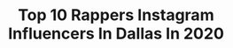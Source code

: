 ---
title: Top 10 Rappers Instagram Influencers In Dallas In 2020
description: >-
  Find top rappers Instagram influencers in Dallas in 2020. Most popular hashtags: #dallas #music #hiphop #nyc.
platform: Instagram
profiles:
  - username: "lifeofsmorris"
    fullname: >-
      Scott Morris (The real one)
    location: "United States"
    followers: 16130
    engagement: 438
    commentsToLikes: 0.115715
    avatar: "https://scontent-amt2-1.cdninstagram.com/v/t51.2885-19/s320x320/91188454_2829236587170769_8777057112971804672_n.jpg?_nc_ht=scontent-amt2-1.cdninstagram.com&_nc_ohc=yCiFgvvAuyEAX_fsnLZ&oh=1ef64295345b1162e129bc2a59a48b3b&oe=5EB70441"
    verified: false
    hashtags: "#shows, #planning, #tour, #entrepreneur"
  - username: "threedaysnate"
    fullname: >-
      Nathaniel Montoya 🏈🔥🐐
    location: "United States"
    followers: 11990
    engagement: 806
    commentsToLikes: 0.036234
    avatar: "https://scontent-ams4-1.cdninstagram.com/v/t51.2885-19/s320x320/80661115_743015752884980_7467857145921273856_n.jpg?_nc_ht=scontent-ams4-1.cdninstagram.com&_nc_ohc=NU7rXdc7zYwAX_XoPLT&oh=6035d393b7cc5f9cd152e0256e5dd1d7&oe=5EB1A072"
    verified: false
    hashtags: "#artist, #dallas, #rap, #follow"
  - username: "cstruggs232"
    fullname: >-
      C.Struggs
    location: "United States"
    followers: 115255
    engagement: 75
    commentsToLikes: 0.018321
    avatar: "https://scontent-amt2-1.cdninstagram.com/v/t51.2885-19/s320x320/28152651_365698317231679_6689858399032573952_n.jpg?_nc_ht=scontent-amt2-1.cdninstagram.com&_nc_ohc=4vGL-NkzeBkAX8P6YeD&oh=c2a8e40e690d5ae815c06c7c6b8df244&oe=5EB2D718"
    verified: false
    hashtags: "#dafatcrip, #clonefreegang, #iloveufoo, #prodigy"
  - username: "kwdstyle"
    fullname: >-
      Customade Original Style💎
    location: "United States"
    followers: 34831
    engagement: 167
    commentsToLikes: 0.114156
    avatar: "https://scontent-lhr8-1.cdninstagram.com/v/t51.2885-19/s320x320/70989105_397142227628283_2771090526894555136_n.jpg?_nc_ht=scontent-lhr8-1.cdninstagram.com&_nc_ohc=dB8nvc8rZOgAX_XDAJE&oh=216f92ca640215d9f7ec97992f829c03&oe=5EBBB0A8"
    verified: false
    hashtags: "#joeyfatone, #virginia, #lalakers, #lilboosie"
  - username: "nekosavvymusic"
    fullname: >-
      NEKO SAVVY
    location: "United States"
    followers: 7417
    engagement: 564
    commentsToLikes: 0.234686
    avatar: "https://scontent-lhr8-1.cdninstagram.com/v/t51.2885-19/s320x320/87307466_550357655566051_5873895590105972736_n.jpg?_nc_ht=scontent-lhr8-1.cdninstagram.com&_nc_ohc=-rKUEUl4xrYAX8VSpy3&oh=cfd134bb645240bedf4d65dac2a40f35&oe=5EBCBFD6"
    verified: false
    hashtags: "#rileyried, #nowayoutoftexas"
  - username: "iamtiap"
    fullname: >-
      Tia P.
    location: "United States"
    followers: 16820
    engagement: 105
    commentsToLikes: 0.102692
    avatar: "https://scontent-ams4-1.cdninstagram.com/v/t51.2885-19/s320x320/64330058_320141302203576_3057859420164718592_n.jpg?_nc_ht=scontent-ams4-1.cdninstagram.com&_nc_ohc=OmOv214NNLcAX8xFr23&oh=01849cddbb58e6b78c8922358ff753c4&oe=5EB96D8F"
    verified: false
    hashtags: "#placement, #postquarantinenppjamsesh, #supdupafly, #hiphop"
  - username: "xomikelxo"
    fullname: >-
      ♏️IKEL
    location: "United States"
    followers: 5268
    engagement: 525
    commentsToLikes: 0.059006
    avatar: "https://scontent-ams4-1.cdninstagram.com/v/t51.2885-19/s320x320/91548818_2813469425408100_6332513967499378688_n.jpg?_nc_ht=scontent-ams4-1.cdninstagram.com&_nc_ohc=Z6eH-6r-cV4AX_PUnEv&oh=c2e39f3d8ce74ac258295c6feb6884eb&oe=5EBAED11"
    verified: false
    hashtags: "#love, #barber, #streetphotography, #socialdistancing"
  - username: "cassimonae"
    fullname: >-
      𝓒𝓪𝓼𝓼𝓲 𝓜𝓸𝓷𝓪𝓮
    location: "United States"
    followers: 5744
    engagement: 1043
    commentsToLikes: 0.026707
    avatar: "https://scontent-ams4-1.cdninstagram.com/v/t51.2885-19/s320x320/91265993_1415421165306631_8790476579374366720_n.jpg?_nc_ht=scontent-ams4-1.cdninstagram.com&_nc_ohc=m3g1q5M4saMAX_A5b-y&oh=e16bdcc55bb00ba483ef987a6ed04aa3&oe=5EB546F2"
    verified: false
    hashtags: "#super, #makeuptutorial, #gain, #comment"
  - username: "drubui"
    fullname: >-
      ANDREW BUI
    location: "United States"
    followers: 6597
    engagement: 981
    commentsToLikes: 0.131362
    avatar: "https://scontent-lhr8-1.cdninstagram.com/v/t51.2885-19/s320x320/69502926_409502643103598_4733347349407989760_n.jpg?_nc_ht=scontent-lhr8-1.cdninstagram.com&_nc_ohc=mnzzRnC9jekAX-PMY3j&oh=5ab949c719a129f9947507a6ae2d333a&oe=5EBB519A"
    verified: false
    hashtags: "#dallastexas, #filmmaking, #dronevideo, #luckydaye"
  - username: "blackzeusfit"
    fullname: >-
      MarlonMTV
    location: "United States"
    followers: 14233
    engagement: 774
    commentsToLikes: 0.064272
    avatar: "https://scontent-lhr8-1.cdninstagram.com/v/t51.2885-19/s320x320/78744341_836319846806764_6068332311533846528_n.jpg?_nc_ht=scontent-lhr8-1.cdninstagram.com&_nc_ohc=e3p_9v0GT2MAX_2whR_&oh=5a9f35135a185060f63ce58b32e4d072&oe=5EBC6AC7"
    verified: false
    hashtags: "#mensstyle, #texas, #hiphopculture, #morivation"
---